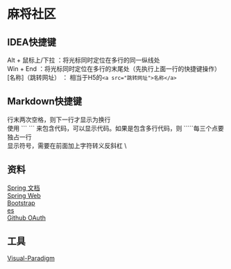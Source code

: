 # 麻将社区



## IDEA快捷键
Alt + 鼠标上/下拉 ：将光标同时定位在多行的同一纵线处  
Win + End ：将光标同时定位在多行的末尾处（先执行上面一行的快捷键操作）  
[名称]（跳转网址） ： 相当于H5的```<a src="跳转网址">名称</a>```

## Markdown快捷键
行末两次空格，则下一行才显示为换行  
使用 \``` ``` 来包含代码，可以显示代码。如果是包含多行代码，则 \`````每三个点要独占一行  
显示符号，需要在前面加上字符转义反斜杠 \


## 资料
[Spring 文档](https://spring.io/guides)  
[Spring Web](https://spring.io/guides/gs/serving-web-content/)  
[Bootstrap](https://v3.bootcss.com/getting-started/)  
[es](https://elasticsearch.cn/)  
[Github OAuth](https://developer.github.com/apps/building-github-apps/creating-a-github-app/)


## 工具
[Visual-Paradigm](https://www.visual-paradigm.com/cn/download/community.jsp)